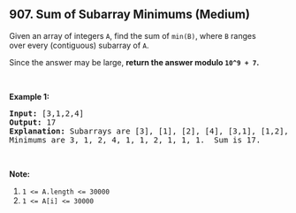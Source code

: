 <!--|This file generated by command(leetcode description); DO NOT EDIT.    |-->
<!--+----------------------------------------------------------------------+-->
<!--|@author    Openset <openset.wang@gmail.com>                           |-->
<!--|@link      https://github.com/openset                                 |-->
<!--|@home      https://github.com/openset/leetcode                        |-->
<!--+----------------------------------------------------------------------+-->

## 907. Sum of Subarray Minimums (Medium)

<p>Given an array of integers <code>A</code>, find the sum of <code>min(B)</code>, where <code>B</code> ranges over&nbsp;every (contiguous) subarray of <code>A</code>.</p>

<p>Since the answer may be large, <strong>return the answer modulo <code>10^9 + 7</code>.</strong></p>

<p>&nbsp;</p>

<p><strong>Example 1:</strong></p>

<pre>
<strong>Input: </strong><span id="example-input-1-1">[3,1,2,4]</span>
<strong>Output: </strong><span id="example-output-1">17</span>
<strong>Explanation:</strong> Subarrays are [3], [1], [2], [4], [3,1], [1,2], [2,4], [3,1,2], [1,2,4], [3,1,2,4]. 
Minimums are 3, 1, 2, 4, 1, 1, 2, 1, 1, 1.&nbsp; Sum is 17.</pre>

<p>&nbsp;</p>

<p><strong>Note:</strong></p>

<ol>
	<li><code>1 &lt;= A.length &lt;= 30000</code></li>
	<li><code>1 &lt;= A[i] &lt;= 30000</code></li>
</ol>

<div>
<p>&nbsp;</p>
</div>
